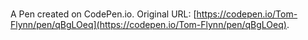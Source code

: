 # 

A Pen created on CodePen.io. Original URL: [https://codepen.io/Tom-Flynn/pen/qBgLOeq](https://codepen.io/Tom-Flynn/pen/qBgLOeq).

